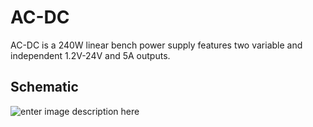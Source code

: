 # AC-DC
AC-DC is a 240W linear bench power supply features two variable and independent 1.2V-24V and 5A outputs.

## Schematic
![enter image description here](https://lh3.googleusercontent.com/jJRPWQ1ll_xE3IndTrh5NDm8u7B4m3HXzVyDUDwx4zEw2_gwMyIuqzye-_rhDFTTdPoVB87NjnuVxw=s2000)
